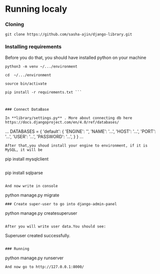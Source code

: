 # Running localy 

### Cloning

```
git clone https://github.com/sasha-ajin/django-library.git
```

### Installing requirements

Before you do that, you should have installed python on your machine

```
python3 -m venv ~/.../environment
```

```
cd  ~/.../environment
```

```
source bin/activate
```

```
pip install -r requirements.txt ```



### Connect DataBase

In **library/settings.py** . More about connecting db here https://docs.djangoproject.com/en/4.0/ref/databases/

```
...
DATABASES = {
    'default': {
        'ENGINE': '',
        'NAME': '...',
        'HOST': '...',
        'PORT': '...',
        'USER': '...',
        'PASSWORD': '...',
    }
}
...
```
After that,you shoud install your engine to environment, if it is MySQL, it will be 

```
pip install mysqlclient
```

```
pip install sqlparse
```

And now write in console

```
python manage.py migrate
```
### Create super-user to go into django-admin-panel

```
python manage.py createsuperuser
```

After you will write user data.You should see:

```
Superuser created successfully.

```

### Running

```
python manage.py runserver 
```
And now go to http://127.0.0.1:8000/


